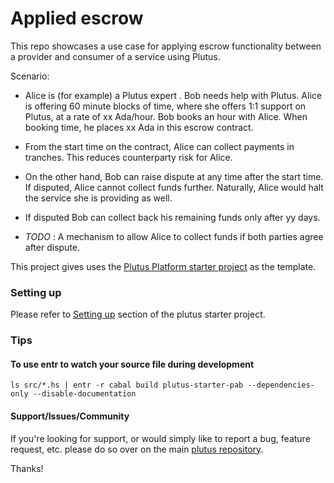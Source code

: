 # Applied escrow

This repo showcases a use case for applying escrow functionality between a provider and consumer of a service using Plutus.

Scenario:
- Alice is (for example) a Plutus expert . Bob needs help with Plutus. Alice is offering 60 minute blocks of time, where she offers 1:1 support on Plutus, at a rate of xx Ada/hour. Bob books an hour with Alice. When booking time, he places xx Ada in this escrow contract.

- From the start time on the contract, Alice can collect payments in tranches. This reduces counterparty risk for Alice.

- On the other hand, Bob can raise dispute at any time after the start time. If disputed, Alice cannot collect funds further. Naturally, Alice would halt the service she is providing as well.

- If disputed Bob can collect back his remaining funds only after yy days.

- _TODO_ : A mechanism to allow Alice to collect funds if both parties agree after dispute.


This project gives uses the [Plutus Platform starter project](https://github.com/input-output-hk/plutus-starter) as the template.

### Setting up
Please refer to [Setting up](https://github.com/input-output-hk/plutus-starter#setting-up) section of the plutus starter project.

### Tips
#### To use entr to watch your source file during development
```ls src/*.hs | entr -r cabal build plutus-starter-pab --dependencies-only --disable-documentation```

#### Support/Issues/Community

If you're looking for support, or would simply like to report a bug, feature
request, etc. please do so over on the main [plutus repository](https://github.com/input-output-hk/plutus).


Thanks!
